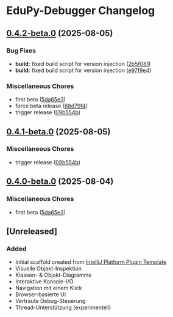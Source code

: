 <!-- Keep a Changelog guide -> https://keepachangelog.com -->

# EduPy-Debugger Changelog

## [0.4.2-beta.0](https://github.com/Julian-Code14/EduPy-Debugger/compare/edupy-debugger-v0.4.1-beta.0...edupy-debugger-v0.4.2-beta.0) (2025-08-05)


### Bug Fixes

* **build:** fixed build script for version injection ([2b5f081](https://github.com/Julian-Code14/EduPy-Debugger/commit/2b5f081abc044ce7baf65b177f44b5a528009ae1))
* **build:** fixed build script for version injection ([e97f9e4](https://github.com/Julian-Code14/EduPy-Debugger/commit/e97f9e48d8a02c63f5735e3a70c76b48bce9ac6a))


### Miscellaneous Chores

* first beta ([5da65e3](https://github.com/Julian-Code14/EduPy-Debugger/commit/5da65e3ff2c5c46d342c0d1bdb68a8f99519b6e9))
* force beta release ([68d79f4](https://github.com/Julian-Code14/EduPy-Debugger/commit/68d79f433975a4eee9263cbf5f8a240e6c751183))
* trigger release ([09b554b](https://github.com/Julian-Code14/EduPy-Debugger/commit/09b554b71d8eef7504b345e2c7758d3f0ce3d37b))

## [0.4.1-beta.0](https://github.com/Julian-Code14/EduPy-Debugger/compare/edupy-debugger-v0.4.0-beta.0...edupy-debugger-v0.4.1-beta.0) (2025-08-05)


### Miscellaneous Chores

* trigger release ([09b554b](https://github.com/Julian-Code14/EduPy-Debugger/commit/09b554b71d8eef7504b345e2c7758d3f0ce3d37b))

## [0.4.0-beta.0](https://github.com/Julian-Code14/EduPy-Debugger/compare/edupy-debugger-v0.4.0...edupy-debugger-v0.4.0-beta.0) (2025-08-04)


### Miscellaneous Chores

* first beta ([5da65e3](https://github.com/Julian-Code14/EduPy-Debugger/commit/5da65e3ff2c5c46d342c0d1bdb68a8f99519b6e9))

## [Unreleased]
### Added
- Initial scaffold created from [IntelliJ Platform Plugin Template](https://github.com/JetBrains/intellij-platform-plugin-template)
- Visuelle Objekt-Inspektion 
- Klassen- & Objekt-Diagramme
- Interaktive Konsole-I/O
- Navigation mit einem Klick
- Browser-basierte UI
- Vertraute Debug-Steuerung
- Thread-Unterstützung (experimentell)
